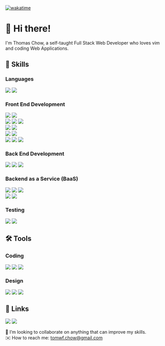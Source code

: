 [![wakatime](https://wakatime.com/badge/user/82bf4fbd-689b-4624-a70b-6072222fdd27.svg)](https://wakatime.com/@82bf4fbd-689b-4624-a70b-6072222fdd27)
# 👋 Hi there!

I'm Thomas Chow, a self-taught Full Stack Web Developer who loves vim and coding Web Applications.

## 🌱 Skills

### Languages
![](https://img.shields.io/badge/JAVASCRIPT-555555?logo=Javascript&logoColor=F7DF1E&style=for-the-badge)
![](https://img.shields.io/badge/PYTHON-3776AB?logo=Python&logoColor=white&style=for-the-badge)

### Front End Development
![](https://img.shields.io/badge/SVELTE-FF3E00?logo=Svelte&logoColor=white&style=for-the-badge)
![](https://img.shields.io/badge/VUE.JS-4FC08D?logo=Vue.js&logoColor=white&style=for-the-badge)  
![](https://img.shields.io/badge/NEXT.JS-000000?logo=Next.js&logoColor=white&style=for-the-badge)
![](https://img.shields.io/badge/REACT-555555?logo=React&logoColor=61DAFB&style=for-the-badge)
![](https://img.shields.io/badge/JQUERY-0769AD?logo=jQuery&logoColor=white&style=for-the-badge)  
![](https://img.shields.io/badge/CHAKRA%20UI-319795?logo=Chakra%20UI&logoColor=white&style=for-the-badge)
![](https://img.shields.io/badge/MATERIAL%20UI-007FFF?logo=MUI&logoColor=white&style=for-the-badge)  
![](https://img.shields.io/badge/TAILWIND%20CSS-06B6D4?logo=Tailwind%20CSS&logoColor=white&style=for-the-badge)
![](https://img.shields.io/badge/SASS-CC6699?logo=Sass&logoColor=white&style=for-the-badge)  
![](https://img.shields.io/badge/D3.JS-F9A03C?logo=D3.js&logoColor=white&style=for-the-badge)
![](https://img.shields.io/badge/HTML-E34F26?logo=HTML5&logoColor=white&style=for-the-badge)
![](https://img.shields.io/badge/CSS-1572B6?logo=CSS3&logoColor=white&style=for-the-badge)

### Back End Development
![](https://img.shields.io/badge/NODE.JS-339933?logo=Node.js&logoColor=white&style=for-the-badge)
![](https://img.shields.io/badge/EXPRESS-000000?logo=Express&logoColor=white&style=for-the-badge)
![](https://img.shields.io/badge/POSTMAN-FF6C37?logo=Postman&logoColor=white&style=for-the-badge)

### Backend as a Service (BaaS)
![](https://img.shields.io/badge/HEROKU-430098?logo=Heroku&logoColor=white&style=for-the-badge)
![](https://img.shields.io/badge/NETLIFY-00C7B7?logo=Netlify&logoColor=white&style=for-the-badge)
![](https://img.shields.io/badge/VERCEL-000000?logo=Vercel&logoColor=white&style=for-the-badge)  
![](https://img.shields.io/badge/MONGODB-47A248?logo=MongoDB&logoColor=white&style=for-the-badge)
![](https://img.shields.io/badge/FIREBASE-555555?logo=Firebase&logoColor=FFCA28&style=for-the-badge)

### Testing
![](https://img.shields.io/badge/MOCHA-8D6748?logo=Mocha&logoColor=white&style=for-the-badge)
![](https://img.shields.io/badge/CHAI-A30701?logo=Chai&logoColor=white&style=for-the-badge)


## 🛠 Tools

### Coding
![](https://img.shields.io/badge/ITERM2-000000?logo=iTerm2&logoColor=white&style=for-the-badge)
![](https://img.shields.io/badge/VIM-019733?logo=Vim&logoColor=white&style=for-the-badge)
![](https://img.shields.io/badge/TMUX-1BB91F?logo=tmux&logoColor=white&style=for-the-badge)

### Design
![](https://img.shields.io/badge/INKSCAPE-000000?logo=Inkscape&logoColor=white&style=for-the-badge)
![](https://img.shields.io/badge/FIGMA-F24E1E?logo=Figma&logoColor=white&style=for-the-badge)
![](https://img.shields.io/badge/CANVA-00C4CC?logo=Canva&logoColor=white&style=for-the-badge)

## 🔗 Links
[![](https://img.shields.io/badge/GMAIL-EA4335?logo=Gmail&logoColor=white&style=for-the-badge)](mailto:tomwf.chow@gmail.com)
[![](https://img.shields.io/badge/LINKEDIN-0A66C2?logo=LinkedIn&logoColor=white&style=for-the-badge)](https://www.linkedin.com/in/thomas-chow-68764530)


💪 I’m looking to collaborate on anything that can improve my skills.  
✉️ How to reach me: tomwf.chow@gmail.com

<!---
tomwf/tomwf is a ✨ special ✨ repository because its `README.md` (this file) appears on your GitHub profile.
You can click the Preview link to take a look at your changes.
--->
